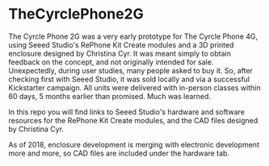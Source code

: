 # TheCyrclePhone2G
<p>The Cyrcle Phone 2G was a very early prototype for The Cyrcle Phone 4G, using Seeed Studio's RePhone Kit Create modules and a 3D printed enclosure designed by Christina Cyr. It was meant simply to obtain feedback on the concept, and not originally intended for sale. Unexpectedly, during user studies, many people asked to buy it. So, after checking first with Seeed Studio, it was sold locally and via a successful Kickstarter campaign. All units were delivered with in-person classes within 60 days, 5 months earlier than promised. Much was learned. </p>
<p>In this repo you will find links to Seeed Studio's hardware and software resources for the RePhone Kit Create modules, and the CAD files designed by Christina Cyr.</p>
<p>As of 2018, enclosure development is merging with electronic development more and more, so CAD files are included under the hardware tab.</p>

